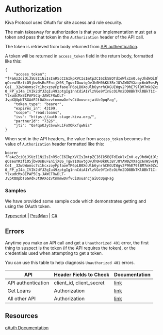 # Authorization

Kiva Protocol uses OAuth for site access and role security.

The main takeaway for authorization is that your implementation must get a token and pass that token in the `Authorization` header of the API call.

The token is retrieved from body returned from [API authentication](https://kivapartnerhelpcenter.zendesk.com/hc/en-us/articles/360051231131-API-authentication-client-credential-flow-).

A token will be returned in `access_token` field in the return body, formatted like this:
```
{
    "access_token": "fFaAzZciOiJSUzI1NiIsInR5cCI6IkpXVCIsImtpZCI6Ik5BQTdIeWlxIn0.eyJhdWQiOlsiaHR0cHM6Ly9wYXJ0bmVyLWFwaS1zdGFnZS5kazEua2l2YS5vcmciXSwic2NvcGUiOlsicmVhZDpsb2FucyJdLCJpc3MiOiJodHRwczovL2F1dGgtc3RhZ2UuZGsxLmtpdmEub3JnLyIsInBhcnRuZXJJZCI6IjYzIiwiZXhwIjoxNjY5Nzc4MjQyLCJqdGkiOiJRczRxb09KeUM2dndrTDFGb1hPUnhmcXdOaXMiLCJjbGllbnRfaWQiOiJneWtxNHpMTkdwWUJtMTM0dTl5QTVhbkUyZGwzNlpQTWoifQ.YmCB_ODPiaVwh-qOzeuYRzfiO5jbw0sBuFEnijX0S_TgwzIOuwtgOvJh0H0kKU3BrJOYAW0ZVXaqc6nW5wsPpS21zptwUFiVMzXQhj97bk4hcox8H-CeI__32wbWomsc7c1hcxzoyFpfaoeTP6pLB0XoUlb6ynrhCKGUIWgv2P9hE79lBM7mk0ZczCsnyw5sB-0_FP_yI4a_IVIk2dYJZqIu49zptgIg1nnCdiA1YlzVGe9YInEcOiVm2DD8BkTKlOBkT1C-YlxudcMx8IPAP5Cq-JAWCFRwDLT-JvpXQUpbTSGAdFJt0AXozvtnmmwOvfvCiUxusncjaiUcQpqFag",
    "token_type": "bearer",
    "expires_in": 43199,
    "scope": "read:loans",
    "iss": "https://auth-stage.kiva.org/",
    "partnerId": "7326",
    "jti": "Qs4qoOJyC6vwkL1FoXORxfqwNis"
}
```

When sent in the API headers, the value from `access_token` becomes the value of `Authorization` header formatted like this:
```
bearer fFaAzZciOiJSUzI1NiIsInR5cCI6IkpXVCIsImtpZCI6Ik5BQTdIeWlxIn0.eyJhdWQiOlsiaHR0cHM6Ly9wYXJ0bmVyLWFwaS1zdGFnZS5kazEua2l2YS5vcmciXSwic2NvcGUiOlsicmVhZDpsb2FucyJdLCJpc3MiOiJodHRwczovL2F1dGgtc3RhZ2UuZGsxLmtpdmEub3JnLyIsInBhcnRuZXJJZCI6IjYzIiwiZXhwIjoxNjY5Nzc4MjQyLCJqdGkiOiJRczRxb09KeUM2dndrTDFGb1hPUnhmcXdOaXMiLCJjbGllbnRfaWQiOiJneWtxNHpMTkdwWUJtMTM0dTl5QTVhbkUyZGwzNlpQTWoifQ.YmCB_ODPiaVwh-qOzeuYRzfiO5jbw0sBuFEnijX0S_TgwzIOuwtgOvJh0H0kKU3BrJOYAW0ZVXaqc6nW5wsPpS21zptwUFiVMzXQhj97bk4hcox8H-CeI__32wbWomsc7c1hcxzoyFpfaoeTP6pLB0XoUlb6ynrhCKGUIWgv2P9hE79lBM7mk0ZczCsnyw5sB-0_FP_yI4a_IVIk2dYJZqIu49zptgIg1nnCdiA1YlzVGe9YInEcOiVm2DD8BkTKlOBkT1C-YlxudcMx8IPAP5Cq-JAWCFRwDLT-JvpXQUpbTSGAdFJt0AXozvtnmmwOvfvCiUxusncjaiUcQpqFag
```


### Samples

We have provided some sample code which demonstrates getting and using the OAuth token.

[Typescript](../samples/typescript/README.md) | [PostMan](../samples/postman/README.md) | [C#](../samples/dotnet/README.md)

## Errors

Anytime you make an API call and get a `Unauthorized 401` error, the first thing to suspect is the token (if the API requires the token), 
or the credentials used when attempting to get a token.

You can use this table to help diagnosis `Unauthorized 401` errors.

| API | Header Fields to Check   | Documentation                                                                                                               |
| ------ |--------------------------|-----------------------------------------------------------------------------------------------------------------------------|
| API authentication | client_id, client_secret | [link](https://kivapartnerhelpcenter.zendesk.com/hc/en-us/articles/360051231131-API-authentication-client-credential-flow-) | 
| Get Loans | Authorization            | [link](https://kivapartnerhelpcenter.zendesk.com/hc/en-us/articles/360051230151-Using-the-API-loans-fetch-endpoint)         |
| All other API | Authorization | [link](https://kivapartnerhelpcenter.zendesk.com/hc/en-us/articles/360051228911-Overview-of-Kiva-s-API)                     |



## Resources
[oAuth Documentation](https://oauth.net/2/)  